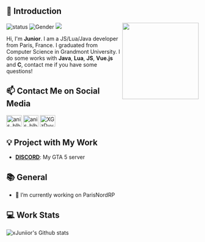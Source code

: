 ## 👋 Introduction

<img align='right' src='https://avatars3.githubusercontent.com/u/12574099?s=460&u=c4d5a378ac73dd3e206beec5f38363f8a4b9fabc&v=4' width='200"'>

![status](https://img.shields.io/badge/status-up-brightgreen) ![Gender](https://img.shields.io/badge/gender-%F0%9F%A4%B5-lightgrey) ![](https://visitor-badge.glitch.me/badge?page_id=github.com/Ekinoxx0)

Hi, I'm **Junior**. I am a JS/Lua/Java developer from Paris, France. I graduated from Computer Science in Grandmont University.
I do some works with **Java**, **Lua**, **JS**, **Vue.js** and **C**, contact me if you have some questions!

## 📫 Contact Me on Social Media

<p align="left">
  <a href="https://www.snapchat.com/add/anis3.6" target="blank"><img align="center" src="https://raw.githubusercontent.com/rahuldkjain/github-profile-readme-generator/master/src/images/icons/Social/snapchat.svg" alt="anis_blb2" height="30" width="40" /></a>
<a href="https://instagram.com/anis_blb2" target="blank"><img align="center" src="https://raw.githubusercontent.com/rahuldkjain/github-profile-readme-generator/master/src/images/icons/Social/instagram.svg" alt="anis_blb2" height="30" width="40" /></a>
<a href="https://discord.gg/wwbw2Cpf3n" target="blank"><img align="center" src="https://raw.githubusercontent.com/rahuldkjain/github-profile-readme-generator/master/src/images/icons/Social/discord.svg" alt="XGzDyyjZ53" height="30" width="40" /></a>
</p>

## 💡 Project with My Work

- [**DISCORD**](https://discord.gg/jDM7dxD3): My GTA 5 server

## 📚 General

- 🔭 I’m currently working on ParisNordRP
 
## 💻 Work Stats

![xJuniior's Github stats](https://github-readme-stats.vercel.app/api?username=Ekinoxx0&show_icons=true)
